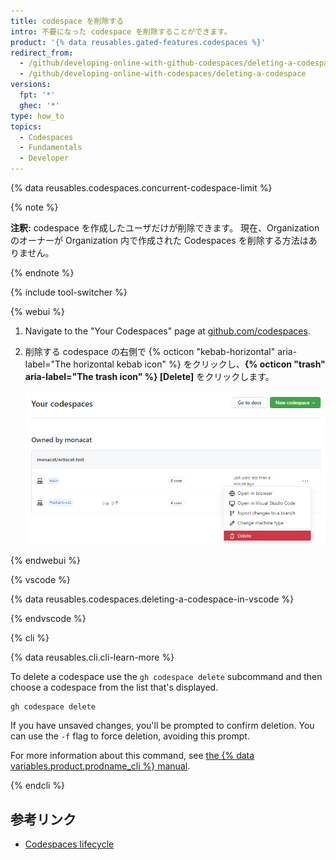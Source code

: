 ```yaml
---
title: codespace を削除する
intro: 不要になった codespace を削除することができます。
product: '{% data reusables.gated-features.codespaces %}'
redirect_from:
  - /github/developing-online-with-github-codespaces/deleting-a-codespace
  - /github/developing-online-with-codespaces/deleting-a-codespace
versions:
  fpt: '*'
  ghec: '*'
type: how_to
topics:
  - Codespaces
  - Fundamentals
  - Developer
---
```


 

{% data reusables.codespaces.concurrent-codespace-limit %}

{% note %}

**注釈:** codespace を作成したユーザだけが削除できます。 現在、Organization のオーナーが Organization 内で作成された Codespaces を削除する方法はありません。

{% endnote %}

{% include tool-switcher %}

{% webui %}

1. Navigate to the "Your Codespaces" page at [github.com/codespaces](https://github.com/codespaces).

2. 削除する codespace の右側で {% octicon "kebab-horizontal" aria-label="The horizontal kebab icon" %} をクリックし、**{% octicon "trash" aria-label="The trash icon" %} [Delete]** をクリックします。

   ![削除ボタン](/assets/images/help/codespaces/delete-codespace.png)

{% endwebui %}

{% vscode %}

{% data reusables.codespaces.deleting-a-codespace-in-vscode %}

{% endvscode %}


{% cli %}

{% data reusables.cli.cli-learn-more %}

To delete a codespace use the `gh codespace delete` subcommand and then choose a codespace from the list that's displayed.

```shell
gh codespace delete
```

If you have unsaved changes, you'll be prompted to confirm deletion. You can use the `-f` flag to force deletion, avoiding this prompt.

For more information about this command, see [the {% data variables.product.prodname_cli %} manual](https://cli.github.com/manual/gh_codespace_delete).

{% endcli %}

## 参考リンク
- [Codespaces lifecycle](/codespaces/developing-in-codespaces/codespaces-lifecycle)
